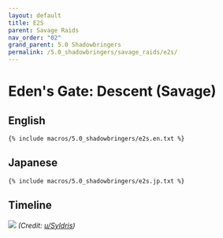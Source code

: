 ```yaml
---
layout: default
title: E2S
parent: Savage Raids
nav_order: "02"
grand_parent: 5.0 Shadowbringers
permalink: /5.0_shadowbringers/savage_raids/e2s/
---
```


# Eden's Gate: Descent (Savage)

## English
```
{% include macros/5.0_shadowbringers/e2s.en.txt %}
```

## Japanese
```
{% include macros/5.0_shadowbringers/e2s.jp.txt %}
```

## Timeline

![](https://i.redd.it/vadbavyq3bh31.png)
*(Credit: [u/Syldris](https://www.reddit.com/r/ffxiv/comments/cksapu/e2s_rotation_and_timeline/))*

<script data-goatcounter="https://tuufless.goatcounter.com/count"
        async src="//gc.zgo.at/count.js"></script>
